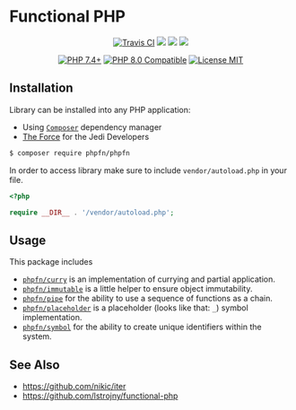 <p align="center">
    <h1>Functional PHP</h1>
</p>
<p align="center">
    <a href="https://travis-ci.org/github/phpfn/phpfn"><img src="https://travis-ci.org/phpfn/phpfn.svg?branch=master" alt="Travis CI" /></a>
    <a href="https://codeclimate.com/github/phpfn/phpfn/test_coverage"><img src="https://api.codeclimate.com/v1/badges/47017eee0be4b7544b1b/test_coverage" /></a>
    <a href="https://codeclimate.com/github/phpfn/phpfn/maintainability"><img src="https://api.codeclimate.com/v1/badges/47017eee0be4b7544b1b/maintainability" /></a>
    <a href="https://scrutinizer-ci.com/g/phpfn/phpfn/?branch=master"><img src="https://scrutinizer-ci.com/g/phpfn/phpfn/badges/quality-score.png?b=master" /></a>
</p>
<p align="center">
    <a href="https://packagist.org/packages/phpfn/"><img src="https://img.shields.io/badge/PHP-7.4+-236d98.svg" alt="PHP 7.4+"></a>
    <a href="https://packagist.org/packages/phpfn/"><img src="https://img.shields.io/badge/PHP-8.0%20Compatible-236d98.svg" alt="PHP 8.0 Compatible"></a>
    <a href="https://raw.githubusercontent.com/phpfn/phpfn/master/LICENSE.md"><img src="https://poser.pugx.org/phpfn/phpfn/license" alt="License MIT"></a>
</p>

## Installation

Library can be installed into any PHP application:
- Using [`Composer`](https://getcomposer.org/) dependency manager 
- [The Force](https://www.youtube.com/watch?v=o2we_B6hDrY) for the Jedi Developers

```sh
$ composer require phpfn/phpfn
```

In order to access library make sure to include `vendor/autoload.php` 
in your file.

```php
<?php

require __DIR__ . '/vendor/autoload.php';
```

## Usage

This package includes

- [`phpfn/curry`](https://github.com/phpfn/curry) is an implementation of currying and partial application.
- [`phpfn/immutable`](https://github.com/phpfn/immutable) is a little helper to ensure object immutability.
- [`phpfn/pipe`](https://github.com/phpfn/pipe) for the ability to use a sequence of functions as a chain.
- [`phpfn/placeholder`](https://github.com/phpfn/placeholder) is a placeholder (looks like that: `_`) symbol implementation.
- [`phpfn/symbol`](https://github.com/phpfn/symbol) for the ability to create unique identifiers within the system.

## See Also

- https://github.com/nikic/iter
- https://github.com/lstrojny/functional-php
